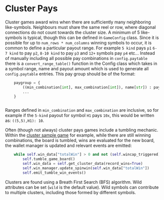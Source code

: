 # Cluster Pays

Cluster games award wins when there are sufficiently many neighboring like-symbols. Neighbours must share the same reel or row, where diagonal connections do not count towards the cluster size. A minimum of 5 like-symbols is typical, though this can be defined in `GameConfig` class. Since it is possible for up to `num_rows * num_columns` winning symbols to occur, it is common to define a particular payout range. For example `5 kind` pays `p1` `6-7 kind` to pay `p2`, `8-10 kind` to pay `p3` and `12+` symbols pay `p4` etc... Instead of manually including all possible pay combinations in `config.paytable` there is a `convert_range_table()` function in the Config class which takes in a symbol range, name and payout amount which is used to generate all `config.paytable` entries. This pay group should be of the format:
```python
    paygroup = {
        ((min_combination[int], max_combination[int]), name[str]) : payout[float],
        ... 
    }
    
```
Ranges defined in `min_combination` and `max_combination` are inclusive, so for example if the `5-kind` payout for symbol `H1` pays `10x`, this would be written as: `((5,5),H1): 10`.

Often (though not always) cluster pays games include a tumbling mechanic. Within the [cluster sample game](../sample_section/sample_games.md) for example, while there are still winning combinations, the board is tumbled, wins are evaluated for the new board, the wallet manager is updated and relevant events are emitted:
```python
    while self.win_data["totalWin"] > 0 and not (self.wincap_triggered):
        self.tumble_game_board()
        self.win_data = self.get_cluster_data(record_wins=True)
        self.win_manager.update_spinwin(self.win_data["totalWin"])
        self.emit_tumble_win_events()
```

Clusters are found using a Breath First Search (BFS) algorithm. Wild attributes can be set (`wild` is the default value). Wild symbols can contribute to multiple clusters, including those formed by different symbols. 
